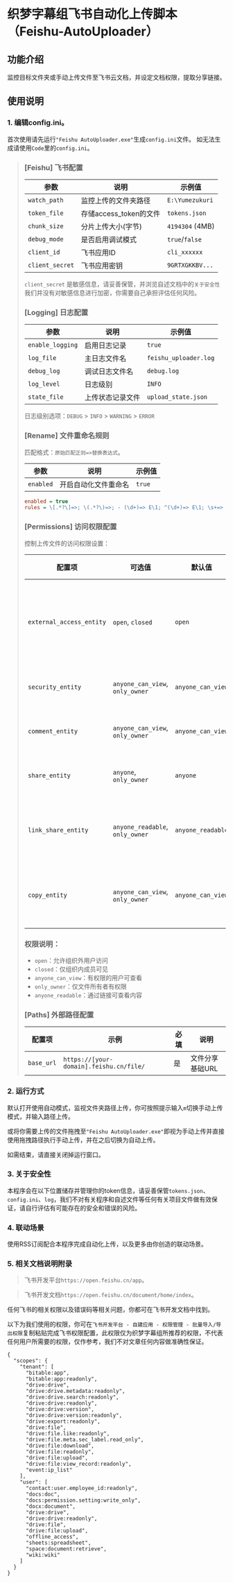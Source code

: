 # 织梦字幕组飞书自动化上传脚本 （Feishu-AutoUploader）

## 功能介绍
 监控目标文件夹或手动上传文件至飞书云文档，并设定文档权限，提取分享链接。
 
## 使用说明
### 1. 编辑config.ini。
 首次使用请先运行```"Feishu AutoUploader.exe"```生成```config.ini```文件。
 如无法生成请使用```Code```里的```config.ini```。
 
>  ### [Feishu] 飞书配置
>  
> | 参数 | 说明 | 示例值 |
> |------|------|-------|
> | `watch_path` | 监控上传的文件夹路径 | `E:\Yumezukuri` |
> | `token_file` | 存储access_token的文件 | `tokens.json` |
> | `chunk_size` | 分片上传大小(字节) | `4194304` (4MB) |
> | `debug_mode` | 是否启用调试模式 | `true`/`false` |
> | `client_id` | 飞书应用ID | `cli_xxxxxx` |
> | `client_secret` | 飞书应用密钥 | `9GRTXGKKBV...` |
> 
> `client_secret` 是敏感信息，请妥善保管，并浏览自述文档中的```关于安全性```我们并没有对敏感信息进行加密，你需要自己承担评估任何风险。
> 
> ### [Logging] 日志配置
> 
> | 参数 | 说明 | 示例值 |
> |------|------|-------|
> | `enable_logging` | 启用日志记录 | `true` |
> | `log_file` | 主日志文件名 | `feishu_uploader.log` |
> | `debug_log` | 调试日志文件名 | `debug.log` |
> | `log_level` | 日志级别 | `INFO` |
> | `state_file` | 上传状态记录文件 | `upload_state.json` |
> 
> 日志级别选项：`DEBUG` > `INFO` > `WARNING` > `ERROR`
> 
> ### [Rename] 文件重命名规则
> 匹配格式：```原始匹配正则=>替换表达式```。
> 
> | 参数 | 说明 | 示例值 |
> |------|------|-------|
> | `enabled` | 开启自动化文件重命名 | `true` |
> 
> ```ini
> enabled = true
> rules = \[.*?\]=>; \(.*?\)=>; - (\d+)=> E\1; ^(\d+)=> E\1; \s+=> 
> ```
> 
> ### [Permissions] 访问权限配置
> 
> 控制上传文件的访问权限设置：
> 
> | 配置项 | 可选值 | 默认值 | 说明 |
> |--------|--------|--------|------|
> | `external_access_entity` | `open`, `closed` | `open` | 是否允许外部访问 |
> | `security_entity` | `anyone_can_view`, `only_owner` | `anyone_can_view` | 查看权限 |
> | `comment_entity` | `anyone_can_view`, `only_owner` | `anyone_can_view` | 评论权限 |
> | `share_entity` | `anyone`, `only_owner` | `anyone` | 分享权限 |
> | `link_share_entity` | `anyone_readable`, `only_owner` | `anyone_readable` | 链接分享权限 |
> | `copy_entity` | `anyone_can_view`, `only_owner` | `anyone_can_view` | 复制/下载权限 |
> 
> ### 权限说明：
> - `open`：允许组织外用户访问
> - `closed`：仅组织内成员可见
> - `anyone_can_view`：有权限的用户可查看
> - `only_owner`：仅文件所有者有权限
> - `anyone_readable`：通过链接可查看内容
> 
> ### [Paths] 外部路径配置
> 
> | 配置项 | 示例 | 必填 | 说明 |
> |--------|------|------|------|
> | `base_url` | `https://[your-domain].feishu.cn/file/` | 是 | 文件分享基础URL |
> 


### 2. 运行方式

 默认打开使用自动模式，监视文件夹路径上传，你可按照提示输入```m```切换手动上传模式，并输入路径上传。

 或将你需要上传的文件拖拽至```"Feishu AutoUploader.exe"```即视为手动上传并直接使用拖拽路径执行手动上传，并在之后切换为自动上传。

 如需结束，请直接关闭掉运行窗口。


### 3. 关于安全性
本程序会在以下位置储存并管理你的token信息，请妥善保管```tokens.json```、```config.ini```、```log```，我们不对有关程序和自述文件等任何有关项目文件做有效保证，请自行评估有可能存在的安全和错误的风险。

### 4. 联动场景
使用RSS订阅配合本程序完成自动化上传，以及更多由你创造的联动场景。

### 5. 相关文档说明附录
> 飞书开发平台```https://open.feishu.cn/app```。

> 飞书开发文档```https://open.feishu.cn/document/home/index```。

任何飞书的相关权限以及错误码等相关问题，你都可在飞书开发文档中找到。

以下为我们使用的权限，你可在```飞书开发平台 - 自建应用 - 权限管理 - 批量导入/导出权限```复制粘贴完成飞书权限配置，此权限仅为织梦字幕组所推荐的权限，不代表任何用户所需要的权限，仅作参考，我们不对文章任何内容做准确性保证。
```
{
  "scopes": {
    "tenant": [
      "bitable:app",
      "bitable:app:readonly",
      "drive:drive",
      "drive:drive.metadata:readonly",
      "drive:drive.search:readonly",
      "drive:drive:readonly",
      "drive:drive:version",
      "drive:drive:version:readonly",
      "drive:export:readonly",
      "drive:file",
      "drive:file.like:readonly",
      "drive:file.meta.sec_label.read_only",
      "drive:file:download",
      "drive:file:readonly",
      "drive:file:upload",
      "drive:file:view_record:readonly",
      "event:ip_list"
    ],
    "user": [
      "contact:user.employee_id:readonly",
      "docs:doc",
      "docs:permission.setting:write_only",
      "docx:document",
      "drive:drive",
      "drive:drive:readonly",
      "drive:file",
      "drive:file:upload",
      "offline_access",
      "sheets:spreadsheet",
      "space:document:retrieve",
      "wiki:wiki"
    ]
  }
}
```
